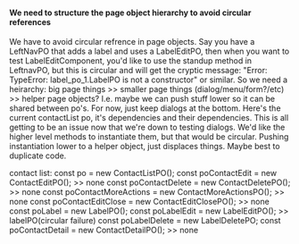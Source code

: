
#### We need to structure the page object hierarchy to avoid circular references

We have to avoid circular refrence in page objects. Say you have a LeftNavPO that adds a label and uses a LabelEditPO, then when you want to test LabelEditComponent, you'd like to use the standup method in LeftnavPO, but this is circular and will get the cryptic message:
"Error: TypeError: label_po_1.LabelPO is not a constructor" or similar. So we need a heirarchy:
big page things >> smaller page things (dialog/menu/form?/etc) >> helper page objects?
I.e. maybe we can push stuff lower so it can be shared between po's. For now, just keep dialogs at the bottom. Here's the current contactList po, it's dependencies and their dependencies. This is all getting to be an issue now that we're down to testing dialogs. We'd like the higher level methods to instantiate them, but that would be circular. Pushing instantiation lower to a helper object, just displaces things. Maybe best to duplicate code.

contact list:
const po = new ContactListPO();
  const poContactEdit = new ContactEditPO(); >> none
  const poContactDelete = new ContactDeletePO(); >> none
  const poContactMoreActions = new ContactMoreActionsPO(); >> none
  const poContactEditClose = new ContactEditClosePO(); >> none
  const poLabel = new LabelPO();
    const poLabelEdit = new LabelEditPO(); >> labelPO(circular failure)
    const poLabelDelete = new LabelDeletePO;
  const poContactDetail = new ContactDetailPO(); >> none


